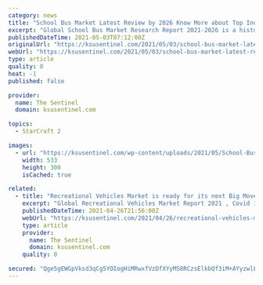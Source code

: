 ```yaml
---
category: news
title: "School Bus Market Latest Review by 2026 Know More about Top Industry Players Thomas Built Buses, Volvo, Scania, Starcraft Bus, Blue Bird Corporation"
excerpt: "Global School Bus Market Research Report 2021-2026 is a historical overview and in-depth study on the current & future market of the School Bus industry. The report represents a basic overview of the market status,"
publishedDateTime: 2021-05-03T07:12:00Z
originalUrl: "https://ksusentinel.com/2021/05/03/school-bus-market-latest-review-by-2026-know-more-about-top-industry-players-thomas-built-buses-volvo-scania-starcraft-bus-blue-bird-corporation/"
webUrl: "https://ksusentinel.com/2021/05/03/school-bus-market-latest-review-by-2026-know-more-about-top-industry-players-thomas-built-buses-volvo-scania-starcraft-bus-blue-bird-corporation/"
type: article
quality: 0
heat: -1
published: false

provider:
  name: The Sentinel
  domain: ksusentinel.com

topics:
  - StarCraft 2

images:
  - url: "https://ksusentinel.com/wp-content/uploads/2021/05/School-Bus.jpg"
    width: 533
    height: 300
    isCached: true

related:
  - title: "Recreational Vehicles Market is ready for its next Big Move | Thor Industries , Swift Group , Starcraft RV , Pilote"
    excerpt: "Global Recreational Vehicles Market Report 2021 , Covid 19 Outbreak Impact research report added by Report Ocean, is an in-depth analysis of market characteristics, size and growt"
    publishedDateTime: 2021-04-26T21:56:00Z
    webUrl: "https://ksusentinel.com/2021/04/26/recreational-vehicles-market-is-ready-for-its-next-big-move-thor-industries-swift-group-starcraft-rv-pilote/"
    type: article
    provider:
      name: The Sentinel
      domain: ksusentinel.com
    quality: 0

secured: "Qge5gEWGpVksd3qCg5YOIogHiMRwxfVzDfXYyMS8RCzsElkbQf3iM+AYyzwlL6D+uEuiu+Ngi7HsBLkQGPctzlORUzJnSPS/5iSlYI1mgpSyUfZLV8SBGOWtrckXoMEOypHTNyRcyfJRToplaDrVQw0t18uhMMUv8UkXSfCAjsjJlJ2kcmXx/wIgFiiGoPqS3vvUmnzKZcPez6vTyk7LCfVr9oPknbmZ28pbW0bDFx4VcqybWBa6gf7Mute7aOnGWRcsfF3r8YUJ8MEtP+jlLQ3jMlMJssURo21v8SuCAAyOspAyd/VS8peHs6z1SYmoAokYg6aBr9/gz9KpiqV8n/jOLZDbfEFk6CQQo1OX+H4=;+LRBZe9XKjdlQCblugGKwg=="
---
```


